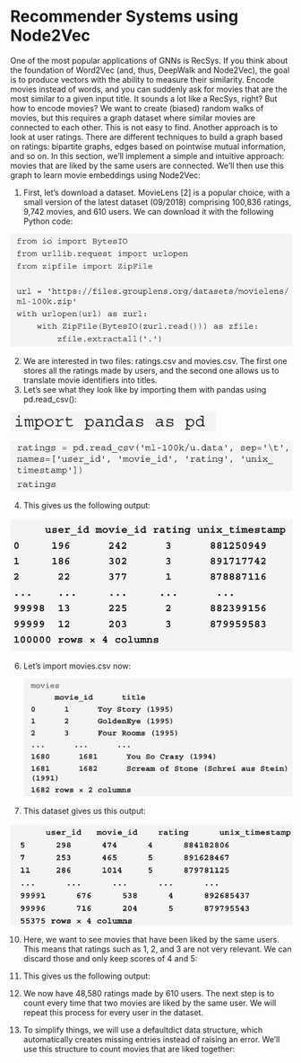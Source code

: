 # Recommender Systems using Node2Vec

One of the most popular applications of GNNs is RecSys. If you think about the foundation of Word2Vec
(and, thus, DeepWalk and Node2Vec), the goal is to produce vectors with the ability to measure their
similarity. Encode movies instead of words, and you can suddenly ask for movies that are the most
similar to a given input title. It sounds a lot like a RecSys, right?
But how to encode movies? We want to create (biased) random walks of movies, but this requires a
graph dataset where similar movies are connected to each other. This is not easy to find.
Another approach is to look at user ratings. There are different techniques to build a graph based on
ratings: bipartite graphs, edges based on pointwise mutual information, and so on. In this section, we’ll
implement a simple and intuitive approach: movies that are liked by the same users are connected.
We’ll then use this graph to learn movie embeddings using Node2Vec:

1. First, let’s download a dataset. MovieLens [2] is a popular choice, with a small version of
the latest dataset (09/2018) comprising 100,836 ratings, 9,742 movies, and 610 users. We can
download it with the following Python code:

![](./Imagenes/Ejemplo2/Ej2Figure-1.PNG)

2. We are interested in two files: ratings.csv and movies.csv. The first one stores all the
ratings made by users, and the second one allows us to translate movie identifiers into titles.
3. Let’s see what they look like by importing them with pandas using pd.read_csv():



![](./Imagenes/Ejemplo2/Ej2Figure-2.PNG)

![](./Imagenes/Ejemplo2/Ej2Figure-3.PNG)

4. This gives us the following output:

![](./Imagenes/Ejemplo2/Ej2Figure-4.PNG)


6. Let’s import movies.csv now:

   ![](./Imagenes/Ejemplo2/Ej2Figure-6.PNG)


8.  This dataset gives us this output:

   ![](./Imagenes/Ejemplo2/Ej2Figure-8.PNG)


10.  Here, we want to see movies that have been liked by the same users. This means that ratings
such as 1, 2, and 3 are not very relevant. We can discard those and only keep scores of 4 and 5:

11. This gives us the following output:
12. We now have 48,580 ratings made by 610 users. The next step is to count every time that two
movies are liked by the same user. We will repeat this process for every user in the dataset.

13. To simplify things, we will use a defaultdict data structure, which automatically creates
missing entries instead of raising an error. We’ll use this structure to count movies that are
liked together:
